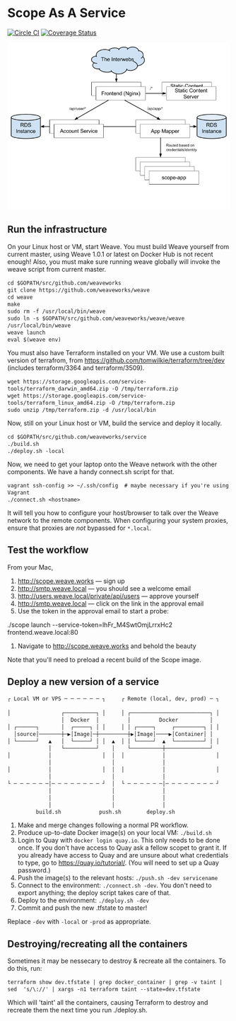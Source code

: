 # Scope As A Service

[![Circle CI](https://circleci.com/gh/weaveworks/service/tree/master.svg?style=shield)](https://circleci.com/gh/weaveworks/service/tree/master) [![Coverage Status](https://coveralls.io/repos/weaveworks/service/badge.svg?branch=coverage&service=github&t=6Kr25T)](https://coveralls.io/github/weaveworks/service?branch=coverage)

![Architecture](docs/architecture.png)

## Run the infrastructure

On your Linux host or VM, start Weave. You must build Weave yourself from
current master, using Weave 1.0.1 or latest on Docker Hub is not recent enough!
Also, you must make sure running weave globally will invoke the weave script
from current master.

```
cd $GOPATH/src/github.com/weaveworks
git clone https://github.com/weaveworks/weave
cd weave
make
sudo rm -f /usr/local/bin/weave
sudo ln -s $GOPATH/src/github.com/weaveworks/weave/weave /usr/local/bin/weave
weave launch
eval $(weave env)
```

You must also have Terraform installed on your VM.  We use a custom built version of terrafrom, from
https://github.com/tomwilkie/terraform/tree/dev (includes terraform/3364 and terraform/3509).

```
wget https://storage.googleapis.com/service-tools/terraform_darwin_amd64.zip -O /tmp/terraform.zip
wget https://storage.googleapis.com/service-tools/terraform_linux_amd64.zip -O /tmp/terraform.zip
sudo unzip /tmp/terraform.zip -d /usr/local/bin
```

Now, still on your Linux host or VM, build the service and deploy it locally.

```
cd $GOPATH/src/github.com/weaveworks/service
./build.sh
./deploy.sh -local
```

Now, we need to get your laptop onto the Weave network with the other components.
We have a handy connect.sh script for that.

```
vagrant ssh-config >> ~/.ssh/config  # maybe necessary if you're using Vagrant
./connect.sh <hostname>
```

It will tell you how to configure your host/browser to talk over the Weave network to the remote components.
When configuring your system proxies, ensure that proxies are *not* bypassed for `*.local`.

## Test the workflow

From your Mac,

1. http://scope.weave.works — sign up
1. http://smtp.weave.local — you should see a welcome email
1. http://users.weave.local/private/api/users — approve yourself
1. http://smtp.weave.local — click on the link in the approval email
1. Use the token in the approval email to start a probe:

  ./scope launch --service-token=lhFr_M4SwtOmjLrrxHc2 frontend.weave.local:80

1. Navigate to http://scope.weave.works and behold the beauty

Note that you'll need to preload a recent build of the Scope image.

## Deploy a new version of a service

```
┌ Local VM or VPS ─ ─ ─ ─ ─ ─ ┐     ┌ Remote (local, dev, prod) ─ ┐

│                ┌──────────┐ │     │ ┌─────────────────────────┐ │
                 │  Docker  │         │         Docker          │
│ ┌──────┐       │  ┌─────┐ │ │     │ │ ┌─────┐     ┌─────────┐ │ │
  │source│───────┼─▶│Image│─┼─────────┼▶│Image│────▶│Container│ │
│ └──────┘   ▲   │  └─────┘ │ │  ▲  │ │ └─────┘  ▲  └─────────┘ │ │
             │   └──────────┘    │    └──────────┼──────────────┘
│            │                │  │  │            │                │
             │                   │               │
│            │                │  │  │            │                │
             │                   │               │
└ ─ ─ ─ ─ ─ ─│─ ─ ─ ─ ─ ─ ─ ─ ┘  │  └ ─ ─ ─ ─ ─ ─│─ ─ ─ ─ ─ ─ ─ ─ ┘
             │                   │               │
             │                   │               │
             │                   │               │
         build.sh            push.sh        deploy.sh
```

1. Make and merge changes following a normal PR workflow.
1. Produce up-to-date Docker image(s) on your local VM: `./build.sh`
1. Login to Quay with `docker login quay.io`. This only needs to be done once.
   If you don't have access to Quay ask a fellow scopet to grant it. If you
   already have access to Quay and are unsure about what credentials to type,
   go to https://quay.io/tutorial/. (You will need to set up a Quay password.)
1. Push the image(s) to the relevant hosts: `./push.sh -dev servicename`
1. Connect to the environment: `./connect.sh -dev`. You don't need to export
   anything; the deploy script takes care of that.
1. Deploy to the environment: `./deploy.sh -dev`
1. Commit and push the new .tfstate to master!

Replace `-dev` with `-local` or `-prod` as appropriate.

## Destroying/recreating all the containers

Sometimes it may be nessecary to destroy & recreate all the containers.
To do this, run:

```
terraform show dev.tfstate | grep docker_container | grep -v taint | sed  's/\://' | xargs -n1 terraform taint --state=dev.tfstate
```

Which will 'taint' all the containers, causing Terraform to destroy and
recreate them the next time you run ./deploy.sh.
